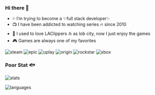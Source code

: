### Hi there 👋

<!--
**Meruem117/Meruem117** is a ✨ _special_ ✨ repository because its `README.md` (this file) appears on your GitHub profile.

Here are some ideas to get you started:

- 🔭 I’m currently working on ...
- 🌱 I’m currently learning ...
- 👯 I’m looking to collaborate on ...
- 🤔 I’m looking for help with ...
- 💬 Ask me about ...
- 📫 How to reach me: ...
- 😄 Pronouns: ...
- ⚡ Fun fact: ...
-->

- 💦 I’m trying to become a ✨full stack developer✨
- 📺 I have been addicted to watching series 🔥 since 2010
- 🏀 I used to love LAClippers ⛵ as lob city, now I just enjoy the games
- 🎮 Games are always one of my favorites

![steam](https://img.shields.io/badge/Steam-Meruem-9cf) 
![epic](https://img.shields.io/badge/Epic-Meruem-lightgrey)
![uplay](https://img.shields.io/badge/Uplay-Meru117-red)
![origin](https://img.shields.io/badge/Origin-DaVinci00X-orange)
![rockstar](https://img.shields.io/badge/Rockstar-Meruemmmmm-yellow)
![xbox](https://img.shields.io/badge/Xbox-Meruem117-green)

### Poor Stat 🐟

![stats](https://github-readme-stats.vercel.app/api?username=Meruem117&hide=prs&include_all_commits=true&count_private=true&show_icons=true&line_height=29&bg_color=20,C33764,185a9d&title_color=CD9B1D&text_color=FFE4B5&icon_color=CD9B1D)

![languages](https://github-readme-stats.vercel.app/api/top-langs/?username=Meruem117&layout=compact&langs_count=8&bg_color=20,185a9d,C33764&title_color=CD9B1D&text_color=FFE4B5)
